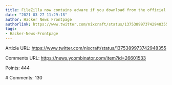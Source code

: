 ```yaml
---
title: FileZilla now contains adware if you download from the official homepage
date: "2021-03-27 11:29:18"
author: Hacker News Frontpage
authorlink: https://www.twitter.com/nixcraft/status/1375389973742948355
tags:
- Hacker-News-Frontpage
---
```


<p>Article URL: <a href="https://www.twitter.com/nixcraft/status/1375389973742948355">https://www.twitter.com/nixcraft/status/1375389973742948355</a></p>
<p>Comments URL: <a href="https://news.ycombinator.com/item?id=26601533">https://news.ycombinator.com/item?id=26601533</a></p>
<p>Points: 444</p>
<p># Comments: 130</p>
